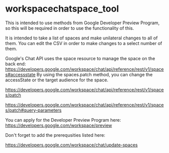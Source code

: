 # workspacechatspace_tool

This is intended to use methods from Google Developer Preview Program, so this will be required in order to use the functionality of this.

It is intended to take a list of spaces and make unilateral changes to all of them. You can edit the CSV in order to make changes to a select number of them.


Google's Chat API uses the space resource to manage the space on the back end: https://developers.google.com/workspace/chat/api/reference/rest/v1/spaces#accessstate
By using the spaces.patch method, you can change the accessState or the target audience for the space.

https://developers.google.com/workspace/chat/api/reference/rest/v1/spaces/patch

https://developers.google.com/workspace/chat/api/reference/rest/v1/spaces/patch#query-parameters


You can apply for the Developer Preview Program here: 
https://developers.google.com/workspace/preview


Don't forget to add the prerequsities listed here:

https://developers.google.com/workspace/chat/update-spaces



